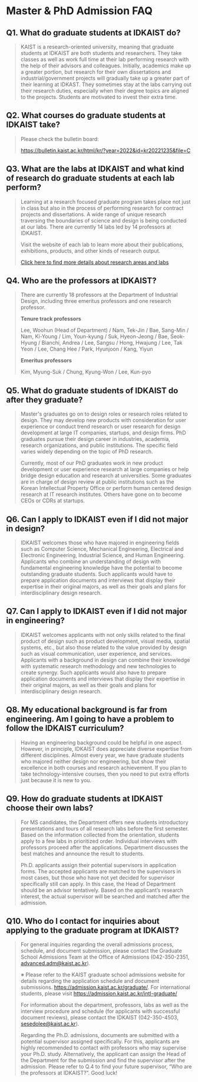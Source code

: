 # Master & PhD Admission FAQ

## Q1. What do graduate students at IDKAIST do?
>KAIST is a research-oriented university, meaning that graduate students at IDKAIST are both students and researchers. They take classes as well as work full time at their lab performing research with the help of their advisors and colleagues. Initially, academics make up a greater portion, but research for their own dissertations and industrial/government projects will gradually take up a greater part of their learning at IDKAST. They sometimes stay at the labs carrying out their research duties, especially when their degree topics are aligned to the projects. Students are motivated to invest their extra time.

## Q2. What courses do graduate students at IDKAIST take?
>Please check the bulletin board:
>
>https://bulletin.kaist.ac.kr/html/kr/?year=2022&id=kr20221235&file=C 

## Q3. What are the labs at IDKAIST and what kind of research do graduate students at each lab perform?
>Learning at a research focused graduate program takes place not just in class but also in the process of performing research for contract projects and dissertations. A wide range of unique research traversing the boundaries of science and design is being conducted at our labs. There are currently 14 labs led by 14 professors at IDKAIST.
>
>Visit the website of each lab to learn more about their publications, exhibitions, products, and other kinds of research output.
>
>[Click here to find more details about research areas and labs](http://id.kaist.ac.kr/research)

## Q4. Who are the professors at IDKAIST?
>There are currently 18 professors at the Department of Industrial Design, including three emeritus professors and one research professor.
> 
>**Tenure track professors**
>
>Lee, Woohun (Head of Department) / Nam, Tek-Jin / Bae, Sang-Min / Nam, Ki-Young / Lim, Youn-kyung / Suk, Hyeon-Jeong / Bae, Seok-Hyung / Bianchi, Andrea / Lee, Sangsu / Hong, Hwajung / Lee, Tak Yeon / Lee, Chang Hee / Park, Hyunjoon / Kang, Yiyun 
>
>**Emeritus professors**
>
>Kim, Myung-Suk / Chung, Kyung-Won / Lee, Kun-pyo 

## Q5. What do graduate students of IDKAIST do after they graduate?
>Master's graduates go on to design roles or research roles related to design. They may develop new products with consideration for user experience or conduct trend research or user research for design development at large IT companies, startups, and design firms. PhD graduates pursue their design career in industries, academia, research organizations, and public institutions. The specific field varies widely depending on the topic of PhD research.
>
>Currently, most of our PhD graduates work in new product development or user experience research at large companies or help bridge design education and research at universities. Some graduates are in charge of design review at public institutions such as the Korean Intellectual Property Office or perform human centered design research at IT research institutes. Others have gone on to become CEOs or CDRs at startups.

## Q6. Can I apply to IDKAIST even if I did not major in design?
>IDKAIST welcomes those who have majored in engineering fields such as Computer Science, Mechanical Engineering, Electrical and Electronic Engineering, Industrial Science, and Human Engineering. Applicants who combine an understanding of design with fundamental engineering knowledge have the potential to become outstanding graduate students. Such applicants would have to prepare application documents and interviews that display their expertise in their original majors, as well as their goals and plans for interdisciplinary design research. 

## Q7. Can I apply to IDKAIST even if I did not major in engineering?
>IDKAIST welcomes applicants with not only skills related to the final product of design such as product development, visual media, spatial systems, etc., but also those related to the value provided by design such as visual communication, user experience, and services. Applicants with a background in design can combine their knowledge with systematic research methodology and new technologies to create synergy. Such applicants would also have to prepare application documents and interviews that display their expertise in their original majors, as well as their goals and plans for interdisciplinary design research. 

## Q8. My educational background is far from engineering. Am I going to have a problem to follow the IDKAIST curriculum?
>Having an engineering background could be helpful in one aspect. However, in principle, IDKAIST does appreciate diverse expertise from different disciplines. Almost every year, we have graduate students who majored neither design nor engineering, but show their excellence in both courses and research achievement. If you plan to take technology-intensive courses, then you need to put extra efforts just because it is new to you.

## Q9. How do graduate students at IDKAIST choose their own labs?
>For MS candidates, the Department offers new students introductory presentations and tours of all research labs before the first semester. Based on the information collected from the orientation, students apply to a few labs in prioritized order. Individual interviews with professors proceed after the applications. Department discusses the best matches and announce the result to students. 
>
>Ph.D. applicants assign their potential supervisors in application forms. The accepted applicants are matched to the supervisors in most cases, but those who have not yet decided for supervisor specifically still can apply. In this case, the Head of Department should be an advisor tentatively. Based on the applicant’s research interest, the actual supervisor will be searched and matched after the admission.
## Q10. Who do I contact for inquiries about applying to the graduate program at IDKAIST?
>For general inquiries regarding the overall admissions process, schedule, and document submission, please contact the Graduate School Admissions Team at the Office of Admissions (042-350-2351, advanced.adm@kaist.ac.kr).
>
>※ Please refer to the KAIST graduate school admissions website for details regarding the application schedule and document submissions. https://admission.kaist.ac.kr/graduate/. For international students, please visit https://admission.kaist.ac.kr/intl-graduate/
>
>For information about the department, professors, labs as well as the interview procedure and schedule (for applicants with successful document reviews), please contact the IDKAIST (042-350-4503, sesedolee@kaist.ac.kr).
>
>Regarding the Ph.D. admissions, documents are submitted with a potential supervisor assigned specifically. For this, applicants are highly recommended to contact with professors who may supervise your Ph.D. study. Alternatively, the applicant can assign the Head of the Department for the submission and find the supervisor after the admission. Please refer to Q.4 to find your future supervisor, “Who are the professors at IDKAIST?”. Good luck!
